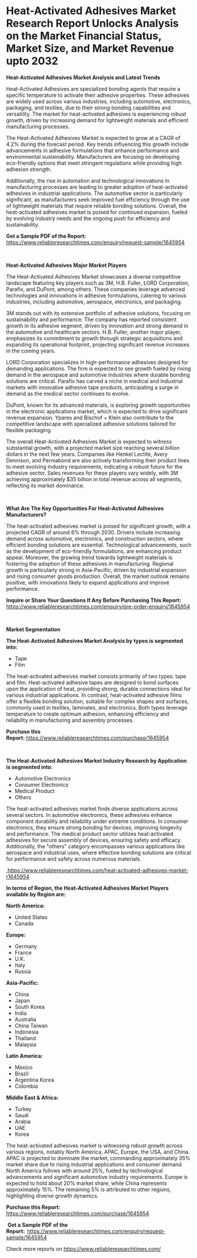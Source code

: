 <p><h1>Heat-Activated Adhesives Market Research Report Unlocks Analysis on the Market Financial Status, Market Size, and Market Revenue upto 2032</h1></p><p><strong>Heat-Activated Adhesives Market Analysis and Latest Trends</strong></p>
<p><p>Heat-Activated Adhesives are specialized bonding agents that require a specific temperature to activate their adhesive properties. These adhesives are widely used across various industries, including automotive, electronics, packaging, and textiles, due to their strong bonding capabilities and versatility. The market for heat-activated adhesives is experiencing robust growth, driven by increasing demand for lightweight materials and efficient manufacturing processes.</p><p>The Heat-Activated Adhesives Market is expected to grow at a CAGR of 4.2% during the forecast period. Key trends influencing this growth include advancements in adhesive formulations that enhance performance and environmental sustainability. Manufacturers are focusing on developing eco-friendly options that meet stringent regulations while providing high adhesion strength.</p><p>Additionally, the rise in automation and technological innovations in manufacturing processes are leading to greater adoption of heat-activated adhesives in industrial applications. The automotive sector is particularly significant, as manufacturers seek improved fuel efficiency through the use of lightweight materials that require reliable bonding solutions. Overall, the heat-activated adhesives market is poised for continued expansion, fueled by evolving industry needs and the ongoing push for efficiency and sustainability.</p></p>
<p><strong>Get a Sample PDF of the Report:&nbsp;</strong> <a href="https://www.reliableresearchtimes.com/enquiry/request-sample/1645954?utm_campaign=3326&utm_medium=2&utm_source=Github&utm_content=ia&utm_term=29032025&utm_id=heat-activated-adhesives">https://www.reliableresearchtimes.com/enquiry/request-sample/1645954</a></p>
<p>&nbsp;</p>
<p><strong>Heat-Activated Adhesives Major Market Players</strong></p>
<p><p>The Heat-Activated Adhesives Market showcases a diverse competitive landscape featuring key players such as 3M, H.B. Fuller, LORD Corporation, Parafix, and DuPont, among others. These companies leverage advanced technologies and innovations in adhesive formulations, catering to various industries, including automotive, aerospace, electronics, and packaging.</p><p>3M stands out with its extensive portfolio of adhesive solutions, focusing on sustainability and performance. The company has reported consistent growth in its adhesive segment, driven by innovation and strong demand in the automotive and healthcare sectors. H.B. Fuller, another major player, emphasizes its commitment to growth through strategic acquisitions and expanding its operational footprint, projecting significant revenue increases in the coming years.</p><p>LORD Corporation specializes in high-performance adhesives designed for demanding applications. The firm is expected to see growth fueled by rising demand in the aerospace and automotive industries where durable bonding solutions are critical. Parafix has carved a niche in medical and industrial markets with innovative adhesive tape products, anticipating a surge in demand as the medical sector continues to evolve.</p><p>DuPont, known for its advanced materials, is exploring growth opportunities in the electronic applications market, which is expected to drive significant revenue expansion. Yparex and Bischof + Klein also contribute to the competitive landscape with specialized adhesive solutions tailored for flexible packaging.</p><p>The overall Heat-Activated Adhesives Market is expected to witness substantial growth, with a projected market size reaching several billion dollars in the next few years. Companies like Henkel Loctite, Avery Dennison, and Permabond are also actively transforming their product lines to meet evolving industry requirements, indicating a robust future for the adhesive sector. Sales revenues for these players vary widely, with 3M achieving approximately $35 billion in total revenue across all segments, reflecting its market dominance.</p></p>
<p>&nbsp;</p>
<p><strong>What Are The Key Opportunities For Heat-Activated Adhesives Manufacturers?</strong></p>
<p><p>The heat-activated adhesives market is poised for significant growth, with a projected CAGR of around 6% through 2030. Drivers include increasing demand across automotive, electronics, and construction sectors, where efficient bonding solutions are essential. Technological advancements, such as the development of eco-friendly formulations, are enhancing product appeal. Moreover, the growing trend towards lightweight materials is fostering the adoption of these adhesives in manufacturing. Regional growth is particularly strong in Asia-Pacific, driven by industrial expansion and rising consumer goods production. Overall, the market outlook remains positive, with innovations likely to expand applications and improve performance.</p></p>
<p><strong>Inquire or Share Your Questions If Any Before Purchasing This Report:</strong> <a href="https://www.reliableresearchtimes.com/enquiry/pre-order-enquiry/1645954?utm_campaign=3326&utm_medium=2&utm_source=Github&utm_content=ia&utm_term=29032025&utm_id=heat-activated-adhesives">https://www.reliableresearchtimes.com/enquiry/pre-order-enquiry/1645954</a></p>
<p>&nbsp;</p>
<p><strong>Market Segmentation</strong></p>
<p><strong>The Heat-Activated Adhesives Market Analysis by types is segmented into:</strong></p>
<p><ul><li>Tape</li><li>Film</li></ul></p>
<p><p>The heat-activated adhesives market consists primarily of two types: tape and film. Heat-activated adhesive tapes are designed to bond surfaces upon the application of heat, providing strong, durable connections ideal for various industrial applications. In contrast, heat-activated adhesive films offer a flexible bonding solution, suitable for complex shapes and surfaces, commonly used in textiles, laminates, and electronics. Both types leverage temperature to create optimum adhesion, enhancing efficiency and reliability in manufacturing and assembly processes.</p></p>
<p><strong>Purchase this Report:&nbsp;</strong><a href="https://www.reliableresearchtimes.com/purchase/1645954?utm_campaign=3326&utm_medium=2&utm_source=Github&utm_content=ia&utm_term=29032025&utm_id=heat-activated-adhesives">https://www.reliableresearchtimes.com/purchase/1645954</a></p>
<p>&nbsp;</p>
<p><strong>The Heat-Activated Adhesives Market Industry Research by Application is segmented into:</strong></p>
<p><ul><li>Automotive Electronics</li><li>Consumer Electronics</li><li>Medical Product</li><li>Others</li></ul></p>
<p><p>The heat-activated adhesives market finds diverse applications across several sectors. In automotive electronics, these adhesives enhance component durability and reliability under extreme conditions. In consumer electronics, they ensure strong bonding for devices, improving longevity and performance. The medical product sector utilizes heat-activated adhesives for secure assembly of devices, ensuring safety and efficacy. Additionally, the "others" category encompasses various applications like aerospace and industrial uses, where effective bonding solutions are critical for performance and safety across numerous materials.</p></p>
<p><a href="https://www.reliableresearchtimes.com/heat-activated-adhesives-market-r1645954?utm_campaign=3326&utm_medium=2&utm_source=Github&utm_content=ia&utm_term=29032025&utm_id=heat-activated-adhesives">&nbsp;https://www.reliableresearchtimes.com/heat-activated-adhesives-market-r1645954</a></p>
<p><strong>In terms of Region, the Heat-Activated Adhesives Market Players available by Region are:</strong></p>
<p>
    <p> <strong> North America: </strong>
        <ul>
            <li>United States</li>
            <li>Canada</li>
        </ul>
        </p> 
    <p> <strong> Europe: </strong>
        <ul>
            <li>Germany</li>
            <li>France</li>
            <li>U.K.</li>
            <li>Italy</li>
            <li>Russia</li>
        </ul>
        </p> 
    <p> <strong> Asia-Pacific: </strong>
        <ul>
            <li>China</li>
            <li>Japan</li>
            <li>South Korea</li>
            <li>India</li>
            <li>Australia</li>
            <li>China Taiwan</li>
            <li>Indonesia</li>
            <li>Thailand</li>
            <li>Malaysia</li>
        </ul>
        </p> 
    <p> <strong> Latin America: </strong>
        <ul>
            <li>Mexico</li>
            <li>Brazil</li>
            <li>Argentina Korea</li>
            <li>Colombia</li>
        </ul>
        </p> 
    <p> <strong> Middle East & Africa: </strong>
        <ul>
            <li>Turkey</li>
            <li>Saudi</li>
            <li>Arabia</li>
            <li>UAE</li>
            <li>Korea</li>
        </ul>
    </p>
    </p>
<p><p>The heat-activated adhesives market is witnessing robust growth across various regions, notably North America, APAC, Europe, the USA, and China. APAC is projected to dominate the market, commanding approximately 35% market share due to rising industrial applications and consumer demand. North America follows with around 25%, fueled by technological advancements and significant automotive industry requirements. Europe is expected to hold about 20% market share, while China represents approximately 15%. The remaining 5% is attributed to other regions, highlighting diverse growth dynamics.</p></p>
<p><strong>Purchase this Report: </strong><a href="https://www.reliableresearchtimes.com/purchase/1645954?utm_campaign=3326&utm_medium=2&utm_source=Github&utm_content=ia&utm_term=29032025&utm_id=heat-activated-adhesives">https://www.reliableresearchtimes.com/purchase/1645954</a></p>
<p>&nbsp;<strong>Get a Sample PDF of the Report:&nbsp;&nbsp;</strong><a href="https://www.reliableresearchtimes.com/enquiry/request-sample/1645954?utm_campaign=3326&utm_medium=2&utm_source=Github&utm_content=ia&utm_term=29032025&utm_id=heat-activated-adhesives">https://www.reliableresearchtimes.com/enquiry/request-sample/1645954</a></p>
<p><strong></strong></p>
<p>Check more reports on <a href="https://www.reliableresearchtimes.com/?utm_campaign=3326&utm_medium=2&utm_source=Github&utm_content=ia&utm_term=29032025&utm_id=heat-activated-adhesives">https://www.reliableresearchtimes.com/</a></p>